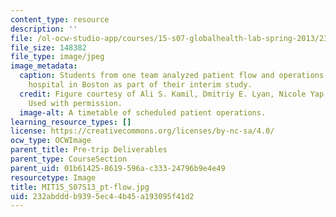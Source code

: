 ```yaml
---
content_type: resource
description: ''
file: /ol-ocw-studio-app/courses/15-s07-globalhealth-lab-spring-2013/232abdddb9395ec44b45a193095f41d2_MIT15_S07S13_pt-flow.jpg
file_size: 148382
file_type: image/jpeg
image_metadata:
  caption: Students from one team analyzed patient flow and operations at a local
    hospital in Boston as part of their interim study.
  credit: Figure courtesy of Ali S. Kamil, Dmitriy E. Lyan, Nicole Yap, and MIT Student.
    Used with permission.
  image-alt: A timetable of scheduled patient operations.
learning_resource_types: []
license: https://creativecommons.org/licenses/by-nc-sa/4.0/
ocw_type: OCWImage
parent_title: Pre-trip Deliverables
parent_type: CourseSection
parent_uid: 01b61425-8619-596a-c333-24796b9e4e49
resourcetype: Image
title: MIT15_S07S13_pt-flow.jpg
uid: 232abddd-b939-5ec4-4b45-a193095f41d2
---
```


